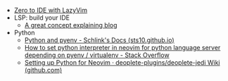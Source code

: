 - [Zero to IDE with LazyVim](https://www.youtube.com/watch?v=N93cTbtLCIM)
- LSP: build your IDE
	- [A great concept explaining blog](https://roobert.github.io/2022/12/03/Extending-Neovim/)
- Python
	- [Python and pyenv - Schlink's Docs (sts10.github.io)](https://sts10.github.io/docs/initial-setup/dev-env/python-pyenv.html)
	- [How to set python interpreter in neovim for python language server depending on pyenv / virtualenv - Stack Overflow](https://stackoverflow.com/questions/65847159/how-to-set-python-interpreter-in-neovim-for-python-language-server-depending-on)
	- [Setting up Python for Neovim · deoplete-plugins/deoplete-jedi Wiki (github.com)](https://github.com/deoplete-plugins/deoplete-jedi/wiki/Setting-up-Python-for-Neovim)